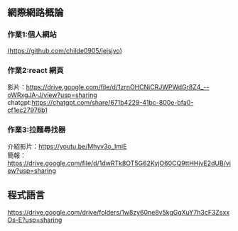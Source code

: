 ## 網際網路概論
### 作業1:個人網站

[(https://github.com/childe0905/jeisjvo)](https://childe0905.github.io/jeisjvo/)

### 作業2:react 網頁

影片：https://drive.google.com/file/d/1zrnOHCNiCRJWPWdGr8Z4_--oWRxgJA-J/view?usp=sharing
chatgpt:https://chatgpt.com/share/671b4229-41bc-800e-bfa0-cf1ec27976b1

### 作業3:拉麵尋找器
介紹影片：https://youtu.be/Mhyv3o_ImiE  
簡報：https://drive.google.com/file/d/1dwRTk8OT5G62KyjO60CQ9ttHHjvE2dUB/view?usp=sharing

## 程式語言
https://drive.google.com/drive/folders/1w8zy60ne8v5kgGqXuY7h3cF3ZsxxOs-E?usp=sharing
